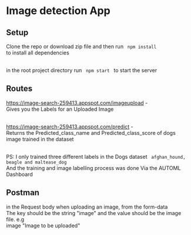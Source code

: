# Image detection App

## Setup

Clone the repo or download zip file and then run <code> npm install </code> to install all dependencies

<br> in the root project directory run <code> npm start </code> to start the server

## Routes

https://image-search-259413.appspot.com/imageupload -
<br> Gives you the Labels for an Uploaded Image

<br> https://image-search-259413.appspot.com/predict -
<br> Returns the Predicted_class_name and Predicted_class_score of dogs image trained in the dataset

<br> PS: I only trained three different labels in the Dogs dataset
<code> afghan_hound, beagle and maltease_dog </code>
<br> And the training and image labelling process was done Via the AUTOML Dashboard

## Postman

in the Request body when uploading an image, from the form-data
<br> The key should be the string "image" and the value should be the image file. e.g
<br> image "Image to be uploaded"
